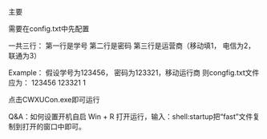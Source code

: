 主要

需要在config.txt中先配置

一共三行：
第一行是学号
第二行是密码
第三行是运营商（移动填1， 电信为2，联通为3）

Example： 假设学号为123456， 密码为123321，移动运行商
则congfig.txt文件应为：
123456
123321
1

点击CWXUCon.exe即可运行

Q&A：如何设置开机自启
Win + R 打开运行，输入：shell:startup把“fast”文件复制到打开的窗口中即可。

